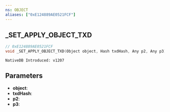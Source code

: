 ```yaml
---
ns: OBJECT
aliases: ["0xE124889AE0521FCF"]
---
```

## _SET_APPLY_OBJECT_TXD

```c
// 0xE124889AE0521FCF
void _SET_APPLY_OBJECT_TXD(Object object, Hash txdHash, Any p2, Any p3);
```

```
NativeDB Introduced: v1207
```

## Parameters
* **object**:
* **txdHash**:
* **p2**:
* **p3**:
